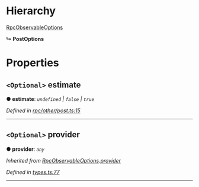 

# Hierarchy

 [RpcObservableOptions](_types_.rpcobservableoptions.md)

**↳ PostOptions**

# Properties

<a id="estimate"></a>

## `<Optional>` estimate

**● estimate**: *`undefined` | `false` | `true`*

*Defined in [rpc/other/post.ts:15](https://github.com/paritytech/js-libs/blob/3946ccd/packages/light.js/src/rpc/other/post.ts#L15)*

___
<a id="provider"></a>

## `<Optional>` provider

**● provider**: *`any`*

*Inherited from [RpcObservableOptions](_types_.rpcobservableoptions.md).[provider](_types_.rpcobservableoptions.md#provider)*

*Defined in [types.ts:77](https://github.com/paritytech/js-libs/blob/3946ccd/packages/light.js/src/types.ts#L77)*

___

